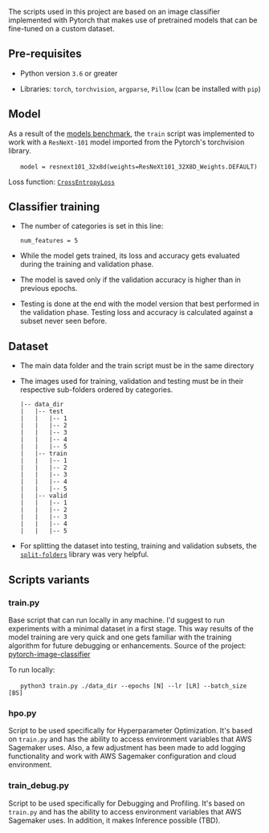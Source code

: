 The scripts used in this project are based on an image classifier implemented with Pytorch that makes use of pretrained models that can be fine-tuned on a custom dataset.

## Pre-requisites

- Python version `3.6` or greater

- Libraries: `torch`, `torchvision`, `argparse`, `Pillow` (can be installed with `pip`)

## Model

As a result of the [models benchmark](../benchmark/README.md), the `train` script was implemented to work with a `ResNeXt-101` model imported from the Pytorch's torchvision library. 

&nbsp;&nbsp;&nbsp;&nbsp;&nbsp;&nbsp;```model = resnext101_32x8d(weights=ResNeXt101_32X8D_Weights.DEFAULT)```

Loss function: [`CrossEntropyLoss`](https://pytorch.org/docs/stable/generated/torch.nn.CrossEntropyLoss.html)

## Classifier training

- The number of categories is set in this line:

    ```num_features = 5```

- While the model gets trained, its loss and accuracy gets evaluated during the training and validation phase.

- The model is saved only if the validation accuracy is higher than in previous epochs.

- Testing is done at the end with the model version that best performed in the validation phase. Testing loss and accuracy is calculated against a subset never seen before.

## Dataset

- The main data folder and the train script must be in the same directory
- The images used for training, validation and testing must be in their respective sub-folders ordered by categories.

    ```
    |-- data_dir
    |   |-- test
    |   |   |-- 1
    |   |   |-- 2
    |   |   |-- 3
    |   |   |-- 4
    |   |   |-- 5
    |   |-- train
    |   |   |-- 1
    |   |   |-- 2
    |   |   |-- 3
    |   |   |-- 4
    |   |   |-- 5
    |   |-- valid
    |   |   |-- 1
    |   |   |-- 2
    |   |   |-- 3
    |   |   |-- 4
    |   |   |-- 5
    ```

- For splitting the dataset into testing, training and validation subsets, the [`split-folders`](https://github.com/jfilter/split-folders) library was very helpful.

## Scripts variants

### train.py
Base script that can run locally in any machine. I'd suggest to run experiments with a minimal dataset in a first stage. This way results of the model training are very quick and one gets familiar with the training algorithm for future debugging or enhancements. Source of the project: [pytorch-image-classifier](https://github.com/saranguiz/pytorch-image-classifier)

To run locally: 

&nbsp;&nbsp;&nbsp;&nbsp;&nbsp;&nbsp;```python3 train.py ./data_dir --epochs [N] --lr [LR] --batch_size [BS]```

### hpo.py
Script to be used specifically for Hyperparameter Optimization. It's based on `train.py` and has the ability to access environment variables that AWS Sagemaker uses. Also, a few adjustment has been made to add logging functionality and work with AWS Sagemaker configuration and cloud environment.

### train_debug.py
Script to be used specifically for Debugging and Profiling. It's based on `train.py` and has the ability to access environment variables that AWS Sagemaker uses. In addition, it makes Inference possible (TBD).
